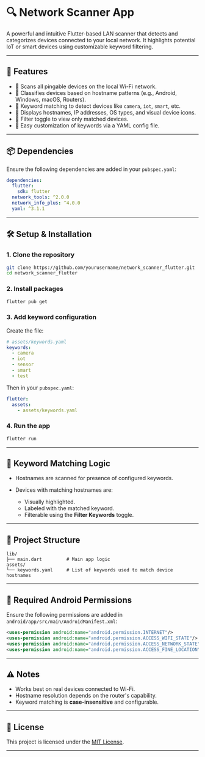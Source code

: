 # 🔍 Network Scanner App

A powerful and intuitive Flutter-based LAN scanner that detects and categorizes devices connected to your local network. It highlights potential IoT or smart devices using customizable keyword filtering.

---

## 🚀 Features

- 🔎 Scans all pingable devices on the local Wi-Fi network.
- 🧠 Classifies devices based on hostname patterns (e.g., Android, Windows, macOS, Routers).
- 🎯 Keyword matching to detect devices like `camera`, `iot`, `smart`, etc.
- 📑 Displays hostnames, IP addresses, OS types, and visual device icons.
- 🧰 Filter toggle to view only matched devices.
- 🧾 Easy customization of keywords via a YAML config file.

---

## 📦 Dependencies

Ensure the following dependencies are added in your `pubspec.yaml`:

```yaml
dependencies:
  flutter:
    sdk: flutter
  network_tools: ^2.0.0
  network_info_plus: ^4.0.0
  yaml: ^3.1.1
````

---

## 🛠️ Setup & Installation

### 1. Clone the repository

```bash
git clone https://github.com/yourusername/network_scanner_flutter.git
cd network_scanner_flutter
```

### 2. Install packages

```bash
flutter pub get
```

### 3. Add keyword configuration

Create the file:

```yaml
# assets/keywords.yaml
keywords:
  - camera
  - iot
  - sensor
  - smart
  - test
```

Then in your `pubspec.yaml`:

```yaml
flutter:
  assets:
    - assets/keywords.yaml
```

### 4. Run the app

```bash
flutter run
```

---

## 🧠 Keyword Matching Logic

* Hostnames are scanned for presence of configured keywords.
* Devices with matching hostnames are:

  * Visually highlighted.
  * Labeled with the matched keyword.
  * Filterable using the **Filter Keywords** toggle.

---

## 📂 Project Structure

```
lib/
├── main.dart         # Main app logic
assets/
└── keywords.yaml     # List of keywords used to match device hostnames
```

---

## 🔐 Required Android Permissions

Ensure the following permissions are added in `android/app/src/main/AndroidManifest.xml`:

```xml
<uses-permission android:name="android.permission.INTERNET"/>
<uses-permission android:name="android.permission.ACCESS_WIFI_STATE"/>
<uses-permission android:name="android.permission.ACCESS_NETWORK_STATE"/>
<uses-permission android:name="android.permission.ACCESS_FINE_LOCATION"/>
```

---

## ⚠️ Notes

* Works best on real devices connected to Wi-Fi.
* Hostname resolution depends on the router's capability.
* Keyword matching is **case-insensitive** and configurable.

---

## 📃 License

This project is licensed under the [MIT License](LICENSE).

---
